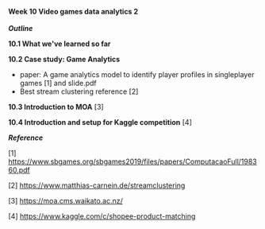 ****Week 10 Video games data analytics 2****</br></br>
***Outline*** </br>

**10.1 What we've learned so far** </br>

**10.2 Case study: Game Analytics**
  - paper: A game analytics model to identify player profiles in singleplayer games [1] and slide.pdf </br>
  - Best stream clustering reference [2]

**10.3 Introduction to MOA** [3] </br>

**10.4 Introduction and setup for Kaggle competition** [4] </br>

***Reference***

[1] https://www.sbgames.org/sbgames2019/files/papers/ComputacaoFull/198360.pdf

[2] https://www.matthias-carnein.de/streamclustering

[3] https://moa.cms.waikato.ac.nz/

[4] https://www.kaggle.com/c/shopee-product-matching
